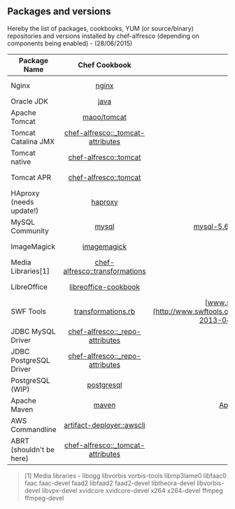 Packages and versions
---

Hereby the list of packages, cookbooks, YUM (or source/binary) repositories and versions installed by chef-alfresco (depending on components being enabled) - (28/06/2015)

| Package Name | Chef Cookbook | Repository | Version | Version in Code |
| ------------ |:-------------:| ----------:| -------:| ---------------:|
| Nginx | [nginx](https://github.com/miketheman/nginx) | [centosnginx](http://nginx.org/packages/centosnginx) | latest (1.8.0) | no versions specified in code |
| Oracle JDK | [java](https://github.com/agileorbit-cookbooks/java) | [oracle.com](http://www.oracle.com/technetwork/java/javase/downloads/jdk8-downloads-2133151.html) | 8u45-b14 | [default.rb](https://github.com/Alfresco/chef-alfresco/blob/master/attributes/default.rb) |
| Apache Tomcat | [maoo/tomcat](https://github.com/maoo/tomcat) | [centos](http://mirrorlist.centos.org) | latest (7.0.54-2.el7_1) | no versions specified in code |
| Tomcat Catalina JMX | [chef-alfresco::_tomcat-attributes](https://github.com/Alfresco/chef-alfresco/blob/master/recipes/_tomcat-attributes.rb) |  [maven.org](http://search.maven.org/#artifactdetails%7Corg.apache.tomcat%7Ctomcat-catalina-jmx-remote%7C7.0.54%7Cjar) | 7.0.54 | [_tomcat-attributes.rb](https://github.com/Alfresco/chef-alfresco/blob/master/recipes/_tomcat-attributes.rb) |
| Tomcat native | [chef-alfresco::tomcat](https://github.com/Alfresco/chef-alfresco/blob/master/recipes/tomcat.rb) | [epel](https://mirrors.fedoraproject.org/metalink?repo=epel-7) | latest (1.1.30-1.el7) | no versions specified in code |
| Tomcat APR | [chef-alfresco::tomcat](https://github.com/Alfresco/chef-alfresco/blob/master/recipes/tomcat.rb) | [centos](http://mirrorlist.centos.org) | latest (1.4.8-3.el7) | no versions specified in code |
| HAproxy (needs update!) | [haproxy](https://github.com/hw-cookbooks/haproxy) |  [centos](http://mirrorlist.centos.org) | latest (1.5.4-el7_1) | no versions specified in code |
| MySQL Community | [mysql](https://github.com/chef-cookbooks/mysql) | [mysql-5.6-community](http://repo.mysql.com/yum/mysql-5.6-community) | latest (5.6.25-2.el7) | no versions specified in code |
| ImageMagick | [imagemagick](https://github.com/someara/imagemagick) | [centos](http://mirrorlist.centos.org) | latest (6.7.8.9-10.el7) | no versions specified in code |
| Media Libraries[1] | [chef-alfresco::transformations](https://github.com/Alfresco/chef-alfresco/blob/master/recipes/transformations.rb) | [atrpms](http://dl.atrpms.net) | check repo | no versions specified in code |
| LibreOffice | [libreoffice-cookbook](https://github.com/Youscribe/libreoffice-cookbook) | [centos](http://mirrorlist.centos.org) | latest (4.2.6.3-5.el7) | no versions specified in code |
| SWF Tools | [transformations.rb](https://github.com/Alfresco/chef-alfresco/blob/master/recipes/transformations.rb) | [www.swftools.org](http://www.swftools.org/swftools-2013-04-09-1007) | 2013-04-09-1007 | [chef-alfresco::transformations](https://github.com/Alfresco/chef-alfresco/blob/master/recipes/transformations.rb) |
| JDBC MySQL Driver | [chef-alfresco::_repo-attributes](https://github.com/Alfresco/chef-alfresco/blob/master/recipes/_repo-attributes.rb) |  [maven.org](http://search.maven.org/#artifactdetails%7Cmysql%7Cmysql-connector-java%7C5.1.30%7Cjar) | 5.1.30 |  [_repo-attributes.rb](https://github.com/Alfresco/chef-alfresco/blob/master/recipes/_repo-attributes.rb) |
| JDBC PostgreSQL Driver | [chef-alfresco::_repo-attributes](https://github.com/Alfresco/chef-alfresco/blob/master/recipes/_repo-attributes.rb) |  [maven.org](http://search.maven.org/#artifactdetails%7Corg.postgresql%7Cpostgresql%7C9.2-1004-jdbc4%7Cjar)  | 9.2.1004-jdbc4 | [_repo-attributes.rb](https://github.com/Alfresco/chef-alfresco/blob/master/recipes/_repo-attributes.rb) |
| PostgreSQL (WIP) | [postgresql](https://github.com/phlipper/chef-postgresql) | [centos](http://mirrorlist.centos.org) | 9.3 | postgresql-local-server.rb |
| Apache Maven | [maven](https://github.com/opscode-cookbooks/maven) | [Apache Mirrors](http://apache.mirrors.tds.net/) | 3.1.1 | [default.rb](https://github.com/opscode-cookbooks/maven/blob/master/attributes/default.rb#L31), overridable |
| AWS Commandline | [artifact-deployer::awscli](https://github.com/maoo/artifact-deployer/blob/master/recipes/awscli.rb) | [pypi](https://pypi.python.org/pypi) | latest (1.7.36) | no versions specified in code |
| ABRT (shouldn't be here) | [chef-alfresco::_tomcat-attributes](https://github.com/Alfresco/chef-alfresco/blob/master/recipes/_tomcat-attributes.rb) | [centos](http://mirrorlist.centos.org) | latest (2.1.11-22.el7.centos.0.1) | no versions specified in code |

> [1] Media libraries - libogg libvorbis vorbis-tools libmp3lame0 libfaac0 faac faac-devel faad2 libfaad2 faad2-devel libtheora-devel libvorbis-devel libvpx-devel xvidcore xvidcore-devel x264 x264-devel ffmpeg ffmpeg-devel
